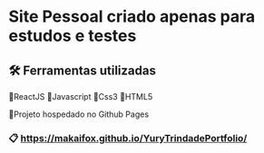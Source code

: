 # Site Pessoal criado apenas para estudos e testes


## 🛠️ Ferramentas utilizadas

🚀ReactJS
🚀Javascript 
🚀Css3
🚀HTML5


📌Projeto hospedado no Github Pages

### 📋 https://makaifox.github.io/YuryTrindadePortfolio/

